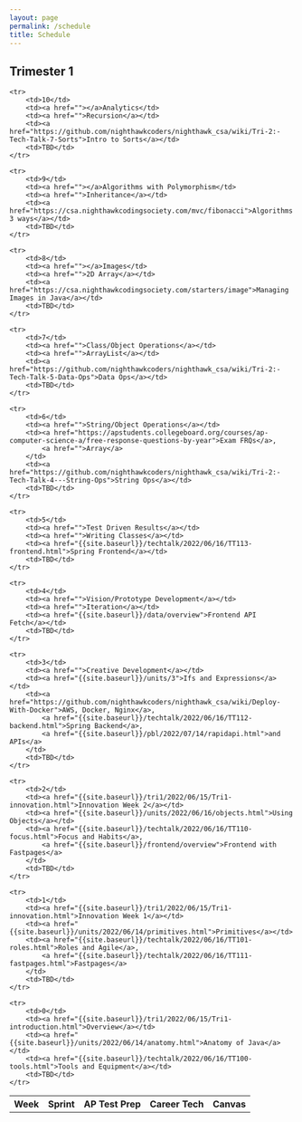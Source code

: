 ```yaml
---
layout: page
permalink: /schedule
title: Schedule
---
```

## Trimester 1

<table>
    <tr>
     <th>Week</th>
     <th>Sprint</th>
     <th>AP Test Prep</th>
     <th>Career Tech</th>
     <th>Canvas</th>
    </tr>
    
    <tr>
        <td>10</td>
        <td><a href=""></a>Analytics</td>
        <td><a href="">Recursion</a></td>
        <td><a href="https://github.com/nighthawkcoders/nighthawk_csa/wiki/Tri-2:-Tech-Talk-7-Sorts">Intro to Sorts</a></td>
        <td>TBD</td>
    </tr>

    <tr>
        <td>9</td>
        <td><a href=""></a>Algorithms with Polymorphism</td>
        <td><a href="">Inheritance</a></td>
        <td><a href="https://csa.nighthawkcodingsociety.com/mvc/fibonacci">Algorithms 3 ways</a></td>
        <td>TBD</td>
    </tr>

    <tr>
        <td>8</td>
        <td><a href=""></a>Images</td>
        <td><a href="">2D Array</a></td>
        <td><a href="https://csa.nighthawkcodingsociety.com/starters/image">Managing Images in Java</a></td>
        <td>TBD</td>
    </tr>

    <tr>
        <td>7</td>
        <td><a href="">Class/Object Operations</a></td>
        <td><a href="">ArrayList</a></td>
        <td><a href="https://github.com/nighthawkcoders/nighthawk_csa/wiki/Tri-2:-Tech-Talk-5-Data-Ops">Data Ops</a></td>
        <td>TBD</td>
    </tr>

    <tr>
        <td>6</td>
        <td><a href="">String/Object Operations</a></td>
        <td><a href="https://apstudents.collegeboard.org/courses/ap-computer-science-a/free-response-questions-by-year">Exam FRQs</a>,
            <a href="">Array</a>
        </td>
        <td><a href="https://github.com/nighthawkcoders/nighthawk_csa/wiki/Tri-2:-Tech-Talk-4---String-Ops">String Ops</a></td>
        <td>TBD</td>
    </tr>

    <tr>
        <td>5</td>
        <td><a href="">Test Driven Results</a></td>
        <td><a href="">Writing Classes</a></td>
        <td><a href="{{site.baseurl}}/techtalk/2022/06/16/TT113-frontend.html">Spring Frontend</a></td>
        <td>TBD</td>
    </tr>

    <tr>
        <td>4</td>
        <td><a href="">Vision/Prototype Development</a></td>
        <td><a href="">Iteration</a></td>
        <td><a href="{{site.baseurl}}/data/overview">Frontend API Fetch</a></td>
        <td>TBD</td>
    </tr>

    <tr>
        <td>3</td>
        <td><a href="">Creative Development</a></td>
        <td><a href="{{site.baseurl}}/units/3">Ifs and Expressions</a></td>
        <td><a href="https://github.com/nighthawkcoders/nighthawk_csa/wiki/Deploy-With-Docker">AWS, Docker, Nginx</a>,
            <a href="{{site.baseurl}}/techtalk/2022/06/16/TT112-backend.html">Spring Backend</a>,
            <a href="{{site.baseurl}}/pbl/2022/07/14/rapidapi.html">and APIs</a>
        </td>
        <td>TBD</td>
    </tr>

    <tr>
        <td>2</td>
        <td><a href="{{site.baseurl}}/tri1/2022/06/15/Tri1-innovation.html">Innovation Week 2</a></td>
        <td><a href="{{site.baseurl}}/units/2022/06/16/objects.html">Using Objects</a></td>
        <td><a href="{{site.baseurl}}/techtalk/2022/06/16/TT110-focus.html">Focus and Habits</a>, 
            <a href="{{site.baseurl}}/frontend/overview">Frontend with Fastpages</a>
        </td>
        <td>TBD</td>
    </tr>

    <tr>
        <td>1</td>
        <td><a href="{{site.baseurl}}/tri1/2022/06/15/Tri1-innovation.html">Innovation Week 1</a></td>
        <td><a href="{{site.baseurl}}/units/2022/06/14/primitives.html">Primitives</a></td>
        <td><a href="{{site.baseurl}}/techtalk/2022/06/16/TT101-roles.html">Roles and Agile</a>, 
            <a href="{{site.baseurl}}/techtalk/2022/06/16/TT111-fastpages.html">Fastpages</a>
        </td> 
        <td>TBD</td>
    </tr>
    
    <tr>
        <td>0</td>
        <td><a href="{{site.baseurl}}/tri1/2022/06/15/Tri1-introduction.html">Overview</a></td>
        <td><a href="{{site.baseurl}}/units/2022/06/14/anatomy.html">Anatomy of Java</a></td>
        <td><a href="{{site.baseurl}}/techtalk/2022/06/16/TT100-tools.html">Tools and Equipment</a></td>
        <td>TBD</td>
    </tr>
    
</table>
